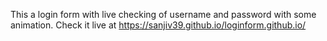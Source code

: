 This a login form with live checking of username and password with some animation.
Check it live at https://sanjiv39.github.io/loginform.github.io/
